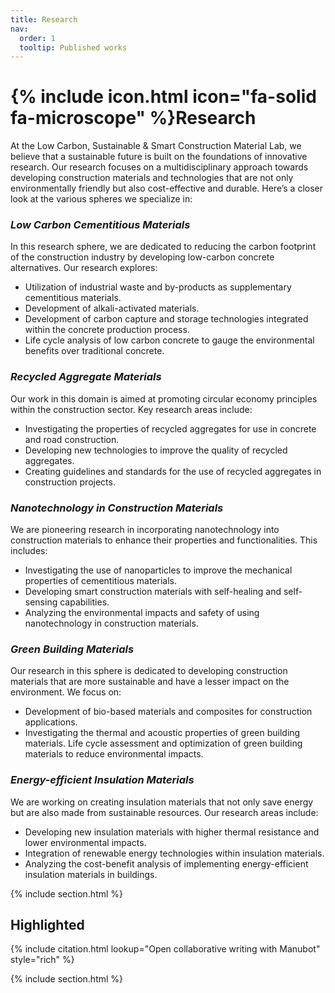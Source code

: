 ```yaml
---
title: Research
nav:
  order: 1
  tooltip: Published works
---
```


# {% include icon.html icon="fa-solid fa-microscope" %}Research

At the Low Carbon, Sustainable &amp; Smart Construction Material Lab, we believe that a sustainable future is built on the foundations of innovative research. Our research focuses on a multidisciplinary approach towards developing construction materials and technologies that are not only environmentally friendly but also cost-effective and durable. Here’s a closer look at the various spheres we specialize in:

### *Low Carbon Cementitious Materials*

In this research sphere, we are dedicated to reducing the carbon footprint of the construction industry
by developing low-carbon concrete alternatives. Our research explores:

* Utilization of industrial waste and by-products as supplementary cementitious materials.
* Development of alkali-activated materials.
* Development of carbon capture and storage technologies integrated within the concrete production process.
* Life cycle analysis of low carbon concrete to gauge the environmental benefits over traditional concrete.

### *Recycled Aggregate Materials*

Our work in this domain is aimed at promoting circular economy principles within the construction
sector. Key research areas include:

* Investigating the properties of recycled aggregates for use in concrete and road construction.
* Developing new technologies to improve the quality of recycled aggregates.
* Creating guidelines and standards for the use of recycled aggregates in construction projects.

### *Nanotechnology in Construction Materials*

We are pioneering research in incorporating nanotechnology into construction materials to enhance their properties and functionalities. This includes:

* Investigating the use of nanoparticles to improve the mechanical properties of cementitious materials.
* Developing smart construction materials with self-healing and self-sensing capabilities.
* Analyzing the environmental impacts and safety of using nanotechnology in construction materials.

### *Green Building Materials*

Our research in this sphere is dedicated to developing construction materials that are more sustainable and have a lesser impact on the environment. We focus on:

* Development of bio-based materials and composites for construction applications.
* Investigating the thermal and acoustic properties of green building materials. Life cycle assessment and optimization of green building materials to reduce environmental impacts.

### *Energy-efficient Insulation Materials*

We are working on creating insulation materials that not only save energy but are also made from sustainable resources. Our research areas include:

* Developing new insulation materials with higher thermal resistance and lower environmental impacts.
* Integration of renewable energy technologies within insulation materials.
* Analyzing the cost-benefit analysis of implementing energy-efficient insulation materials in buildings.

{% include section.html %}

## Highlighted

{% include citation.html lookup="Open collaborative writing with Manubot" style="rich" %}

{% include section.html %}

